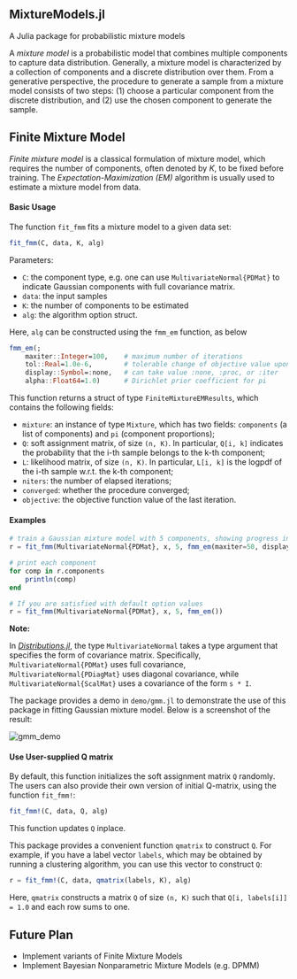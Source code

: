 ## MixtureModels.jl

A Julia package for probabilistic mixture models

A *mixture model* is a probabilistic model that combines multiple components to capture data distribution. Generally, a mixture model is characterized by a collection of components and a discrete distribution over them. From a generative perspective, the procedure to generate a sample from a mixture model consists of two steps: (1) choose a particular component from the discrete distribution, and (2) use the chosen component to generate the sample.


## Finite Mixture Model

*Finite mixture model* is a classical formulation of mixture model, which requires the number of components, often denoted by *K*, to be fixed before training. The *Expectation-Maximization (EM)* algorithm is usually used to estimate a mixture model from data.

#### Basic Usage

The function ``fit_fmm`` fits a mixture model to a given data set:

```julia
fit_fmm(C, data, K, alg)
```

Parameters:

* ``C``: the component type, e.g. one can use ``MultivariateNormal{PDMat}`` to indicate Gaussian components with full covariance matrix.
* ``data``: the input samples
* ``K``: the number of components to be estimated
* ``alg``: the algorithm option struct.

Here, ``alg`` can be constructed using the ``fmm_em`` function, as below

```julia
fmm_em(;
	maxiter::Integer=100,    # maximum number of iterations
	tol::Real=1.0e-6,        # tolerable change of objective value upon convergence
	display::Symbol=:none,   # can take value :none, :proc, or :iter
	alpha::Float64=1.0)      # Dirichlet prior coefficient for pi
```

This function returns a struct of type ``FiniteMixtureEMResults``, which contains the following fields:

* ``mixture``: an instance of type ``Mixture``, which has two fields: ``components`` (a list of components) and ``pi`` (component proportions);
* ``Q``: soft assignment matrix, of size ``(n, K)``. In particular, ``Q[i, k]`` indicates the probability that the i-th sample belongs to the k-th component;
* ``L``: likelihood matrix, of size ``(n, K)``. In particular, ``L[i, k]`` is the logpdf of the i-th sample w.r.t. the k-th component;
* ``niters``: the number of elapsed iterations;
* ``converged``: whether the procedure converged;
* ``objective``: the objective function value of the last iteration.

#### Examples

```julia
# train a Gaussian mixture model with 5 components, showing progress information at each iteration
r = fit_fmm(MultivariateNormal{PDMat}, x, 5, fmm_em(maxiter=50, display=:iter))

# print each component
for comp in r.components
    println(comp)
end

# If you are satisfied with default option values
r = fit_fmm(MultivariateNormal{PDMat}, x, 5, fmm_em())
```

**Note:**

In [*Distributions.jl*](https://github.com/JuliaStats/Distributions.jl), the type ``MultivariateNormal`` takes a type argument that specifies the form of covariance matrix. Specifically, ``MultivariateNormal{PDMat}`` uses full covariance, ``MultivariateNormal{PDiagMat}`` uses diagonal covariance, while ``MultivariateNormal{ScalMat}`` uses a covariance of the form ``s * I``. 

The package provides a demo in ``demo/gmm.jl`` to demonstrate the use of this package in fitting Gaussian mixture model. Below is a screenshot of the result:

![gmm_demo](demo/gmm_demo.jpg)


#### Use User-supplied Q matrix


By default, this function initializes the soft assignment matrix ``Q`` randomly. The users can also provide their own version of initial Q-matrix, using the function ``fit_fmm!``:

```julia
fit_fmm!(C, data, Q, alg)
```
This function updates ``Q`` inplace. 


This package provides a convenient function ``qmatrix`` to construct ``Q``. For example, if you have a label vector ``labels``, which may be obtained by running a clustering algorithm, you can use this vector to construct ``Q``:

```julia
r = fit_fmm!(C, data, qmatrix(labels, K), alg)
```

Here, ``qmatrix`` constructs a matrix ``Q`` of size ``(n, K)`` such that ``Q[i, labels[i]] = 1.0`` and each row sums to one.


## Future Plan

* Implement variants of Finite Mixture Models
* Implement Bayesian Nonparametric Mixture Models (e.g. DPMM)
